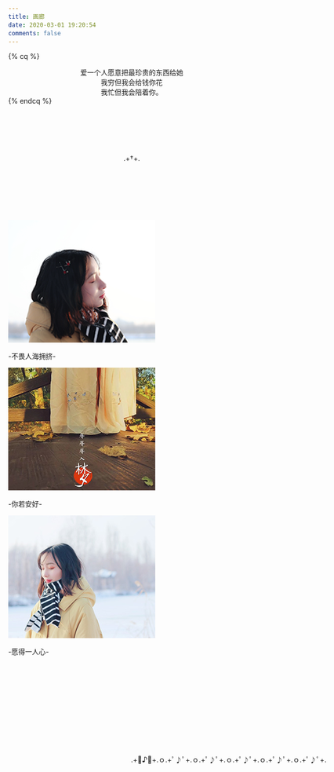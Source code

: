 ```yaml
---
title: 画廊
date: 2020-03-01 19:20:54
comments: false
---
```

{% cq %}
<center>爱一个人愿意把最珍贵的东西给她</center>
<center>我穷但我会给钱你花</center>
<center>我忙但我会陪着你。</center>
{% endcq %}
<center style="margin: 100px;">.+†+.</center>
</br>
<div class="gallery-page">
	<div class="gallery-list">
		<div class="gallery-column">
			<div class="gallery-item">
				<a href="wife"><img src="https://raw.githubusercontent.com/sfershmiss11/Photo/master/wife1.png">
				</a>
				<p >-不畏人海拥挤-</p>
			</div>
		</div>
		<div class="gallery-column">
			<div class="gallery-item">
				<a href="wife2"><img src="https://raw.githubusercontent.com/sfershmiss11/Photo/master/wife3.jpg">
				</a>
				<p >-你若安好-</p>
			</div>
		</div>
		<div class="gallery-column">
			<div class="gallery-item">
				<a href="wife3"><img src="https://raw.githubusercontent.com/sfershmiss11/Photo/master/wife2.png">
				</a>
				<p >-愿得一人心-</p>
			</div>
		</div>
	</div>
</div>
<center style="margin: 200px;width: 500px">.+ﾟ♪ﾟ+.ｏ.+ﾟ♪ﾟ+.ｏ.+ﾟ♪ﾟ+.ｏ.+ﾟ♪ﾟ+.ｏ.+ﾟ♪ﾟ+.ｏ.+ﾟ♪ﾟ+.</center>